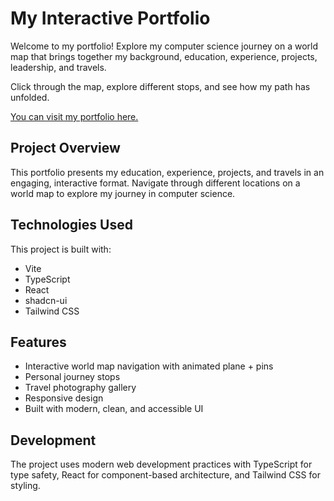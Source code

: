 # My Interactive Portfolio

Welcome to my portfolio! Explore my computer science journey on a world map that brings together my background, education, experience, projects, leadership, and travels.

Click through the map, explore different stops, and see how my path has unfolded.

[You can visit my portfolio here.
](https://hariniarumugam.pages.dev/)

## Project Overview

This portfolio presents my education, experience, projects, and travels in an engaging, interactive format. Navigate through different locations on a world map to explore my journey in computer science.

## Technologies Used

This project is built with:

- Vite
- TypeScript
- React
- shadcn-ui
- Tailwind CSS

## Features

- Interactive world map navigation with animated plane + pins
- Personal journey stops
- Travel photography gallery
- Responsive design
- Built with modern, clean, and accessible UI

## Development

The project uses modern web development practices with TypeScript for type safety, React for component-based architecture, and Tailwind CSS for styling.
